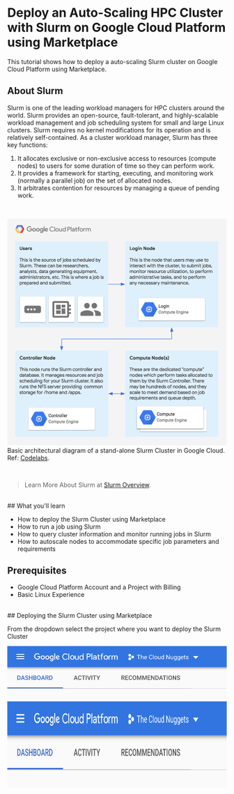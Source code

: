 # Deploy an Auto-Scaling HPC Cluster with Slurm on Google Cloud Platform using Marketplace

This tutorial shows how to deploy a auto-scaling Slurm cluster on Google Cloud Platform using Marketplace. 

## About Slurm

Slurm is one of the leading workload managers for HPC clusters around the world. Slurm provides an open-source, fault-tolerant, and highly-scalable workload management and job scheduling system for small and large Linux clusters. Slurm requires no kernel modifications for its operation and is relatively self-contained. As a cluster workload manager, Slurm has three key functions:

<ol>
<li>It allocates exclusive or non-exclusive access to resources (compute nodes) to users for some duration of time so they can perform work.</li>

<li>It provides a framework for starting, executing, and monitoring work (normally a parallel job) on the set of allocated nodes.</li>

<li>It arbitrates contention for resources by managing a queue of pending work.</li>
</ol>
<br>

![Basic architectural diagram of a stand-alone Slurm Cluster in Google Cloud](/assets/images/0.png)
Basic architectural diagram of a stand-alone Slurm Cluster in Google Cloud. Ref: [Codelabs](https://codelabs.developers.google.com/codelabs/hpc-slurm-on-gcp/img/a739730a41acff0a.png).

<br>

> Learn More About Slurm at [Slurm Overview](https://slurm.schedmd.com/overview.html).

<br>
## What you'll learn
<ul>
<li>How to deploy the Slurm Cluster using Marketplace</li>
<li>How to run a job using Slurm</li>
<li>How to query cluster information and monitor running jobs in Slurm</li>
<li>How to autoscale nodes to accommodate specific job parameters and requirements</li>
</ul>

## Prerequisites
<ul>
<li>Google Cloud Platform Account and a Project with Billing</li>
<li>Basic Linux Experience</li>
</ul>

<br>
## Deploying the Slurm Cluster using Marketplace

From the dropdown select the project where you want to deploy the Slurm Cluster

![Select the project](/assets/images/1.png)
<img src="/assets/images/1.png" alt="Select the project"  width="800" height="200" />